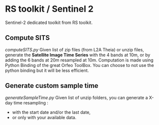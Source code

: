 # RS toolkit / Sentinel 2
Sentinel-2 dedicated toolkit from RS toolkit.

## Compute SITS
*computeSITS.py*
Given list of zip files (from L2A Theia) or unzip files, generate the **Satellite Image Time Series** with the 4 bands at 10m, or by adding the 6 bands at 20m resampled at 10m.
Computation is made using Python Binding of the great Orfeo ToolBox. You can choose to not use the python binding but it will be less efficient.

## Generate custom sample time
*generateSampleTime.py*
Given list of unzip folders, you can generate a X-day time resampling :
- with the start date and/or the last date,
- or only with your available data.

